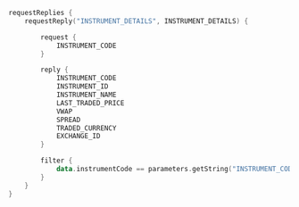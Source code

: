 <!-- Below is a **reqrep.kts** file that has a fairly simple `requestReply` codeblock with standard `request` and `reply` statements. The [`where` block](../../../server/request-server/basics/#where-block) filters out any data that does not meet the conditions. All data that is returned will have an instrumentCode equal to the request parameter INSTRUMENT_CODE. -->

```kotlin
requestReplies {
    requestReply("INSTRUMENT_DETAILS", INSTRUMENT_DETAILS) {

        request {
            INSTRUMENT_CODE
        }

        reply {
            INSTRUMENT_CODE
            INSTRUMENT_ID
            INSTRUMENT_NAME
            LAST_TRADED_PRICE
            VWAP
            SPREAD
            TRADED_CURRENCY
            EXCHANGE_ID
        }

        filter {
            data.instrumentCode == parameters.getString("INSTRUMENT_CODE")
        }
    }
}
```